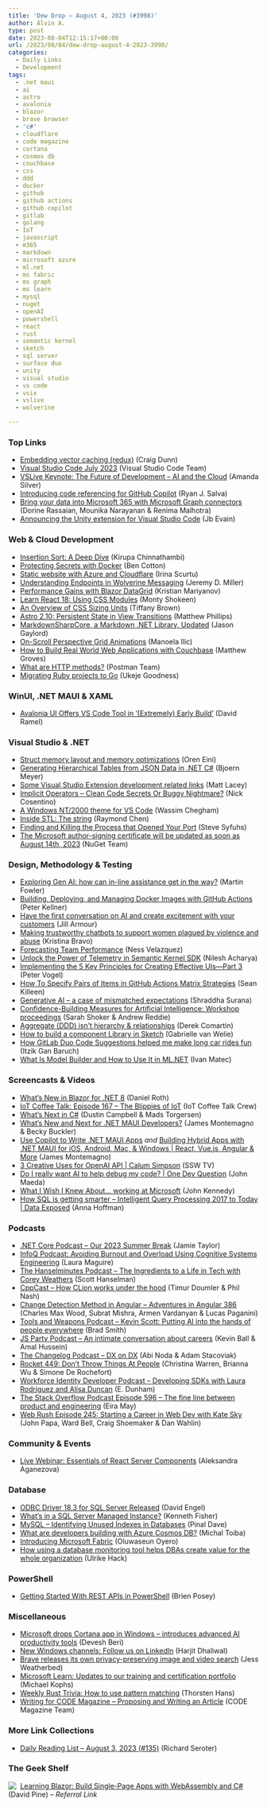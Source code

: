 ```yaml
---
title: 'Dew Drop – August 4, 2023 (#3998)'
author: Alvin A.
type: post
date: 2023-08-04T12:15:17+00:00
url: /2023/08/04/dew-drop-august-4-2023-3998/
categories:
  - Daily Links
  - Development
tags:
  - .net maui
  - ai
  - astro
  - avalonia
  - blazor
  - brave browser
  - 'c#'
  - cloudflare
  - code magazine
  - cortana
  - cosmos db
  - couchbase
  - css
  - ddd
  - docker
  - github
  - github actions
  - github copilot
  - gitlab
  - golang
  - IoT
  - javascript
  - m365
  - markdown
  - microsoft azure
  - ml.net
  - ms fabric
  - ms graph
  - ms learn
  - mysql
  - nuget
  - openAI
  - powershell
  - react
  - rust
  - semantic kernel
  - sketch
  - sql server
  - surface duo
  - unity
  - visual studio
  - vs code
  - vsix
  - vslive
  - wolverine

---
```

### <a name="top"></a>Top Links

  * <a href="https://devblogs.microsoft.com/surface-duo/android-openai-chatgpt-12/" target="_blank" rel="noopener">Embedding vector caching (redux)</a> (Craig Dunn)
  * <a href="https://code.visualstudio.com/updates/v1_81" target="_blank" rel="noopener">Visual Studio Code July 2023</a> (Visual Studio Code Team)
  * <a href="http://www.youtube.com/watch?v=m5eJ9KIRlrw" target="_blank" rel="noopener">VSLive Keynote: The Future of Development &#8211; AI and the Cloud</a> (Amanda Silver)
  * <a href="https://github.blog/2023-08-03-introducing-code-referencing-for-github-copilot/" target="_blank" rel="noopener">Introducing code referencing for GitHub Copilot</a> (Ryan J. Salva)
  * <a href="https://devblogs.microsoft.com/microsoft365dev/bring-your-data-into-microsoft-365-with-microsoft-graph-connectors/" target="_blank" rel="noopener">Bring your data into Microsoft 365 with Microsoft Graph connectors</a> (Dorine Rassaian, Mounika Narayanan & Renima Malhotra)
  * <a href="https://devblogs.microsoft.com/visualstudio/announcing-the-unity-extension-for-visual-studio-code/" target="_blank" rel="noopener">Announcing the Unity extension for Visual Studio Code</a> (Jb Evain)

### <a name="web"></a>Web & Cloud Development

  * <a href="https://www.kirupa.com/sorts/insertionsort.htm" target="_blank" rel="noopener">Insertion Sort: A Deep Dive</a> (Kirupa Chinnathambi)
  * <a href="https://www.docker.com/blog/protecting-secrets-with-docker/" target="_blank" rel="noopener">Protecting Secrets with Docker</a> (Ben Cotton)
  * <a href="https://irina.codes/static-website-with-azure-and-cloudflare/" target="_blank" rel="noopener">Static website with Azure and Cloudflare</a> (Irina Scurtu)
  * <a href="https://jeremydmiller.com/2023/08/03/understanding-endpoints-in-wolverine-messaging/" target="_blank" rel="noopener">Understanding Endpoints in Wolverine Messaging</a> (Jeremy D. Miller)
  * <a href="https://www.telerik.com/blogs/performance-gains-blazor-datagrid" target="_blank" rel="noopener">Performance Gains with Blazor DataGrid</a> (Kristian Mariyanov)
  * <a href="https://code.tutsplus.com/react-fundamentals-using-css-modules--cms-42013t" target="_blank" rel="noopener">Learn React 18: Using CSS Modules</a> (Monty Shokeen)
  * <a href="https://www.sitepoint.com/css-sizing-units/?utm_source=rss" target="_blank" rel="noopener">An Overview of CSS Sizing Units</a> (Tiffany Brown)
  * <a href="https://astro.build/blog/astro-2100/" target="_blank" rel="noopener">Astro 2.10: Persistent State in View Transitions</a> (Matthew Phillips)
  * <a href="https://www.jasongaylord.com/blog/2023/08/04/markdownsharpcore-updated" target="_blank" rel="noopener">MarkdownSharpCore, a Markdown .NET Library, Updated</a> (Jason Gaylord)
  * <a href="https://tympanus.net/codrops/2023/08/03/on-scroll-perspective-grid-animations/" target="_blank" rel="noopener">On-Scroll Perspective Grid Animations</a> (Manoela Ilic)
  * <a href="https://www.couchbase.com/blog/build-real-world-web-apps-couchbase/" target="_blank" rel="noopener">How to Build Real World Web Applications with Couchbase</a> (Matthew Groves)
  * <a href="https://blog.postman.com/what-are-http-methods/" target="_blank" rel="noopener">What are HTTP methods?</a> (Postman Team)
  * <a href="http://blog.logrocket.com/migrating-ruby-projects-go/" target="_blank" rel="noopener">Migrating Ruby projects to Go</a> (Ukeje Goodness)

### <a name="silverlight"></a>WinUI, .NET MAUI & XAML

  * <a href="https://visualstudiomagazine.com/articles/2023/08/03/avalonia-vs-code.aspx" target="_blank" rel="noopener">Avalonia UI Offers VS Code Tool in &#8216;(Extremely) Early Build&#8217;</a> (David Ramel)

### <a name="dotnet"></a>Visual Studio & .NET

  * <a href="https://ayende.com/blog/199777-A/struct-memory-layout-and-memory-optimizations?Key=bb987d03-3f60-4286-98a3-1b9a4a1b1e58" target="_blank" rel="noopener">Struct memory layout and memory optimizations</a> (Oren Eini)
  * <a href="https://www.textcontrol.com/blog/2023/08/03/generating-hierarchical-tables-from-json-data-in-csharp/" target="_blank" rel="noopener">Generating Hierarchical Tables from JSON Data in .NET C#</a> (Bjoern Meyer)
  * <a href="https://www.mrlacey.com/2023/08/some-visual-studio-extension.html" target="_blank" rel="noopener">Some Visual Studio Extension development related links</a> (Matt Lacey)
  * <a href="https://www.devleader.ca/2023/08/04/implicit-operators-clean-code-secrets-or-buggy-nightmare/" target="_blank" rel="noopener">Implicit Operators – Clean Code Secrets Or Buggy Nightmare?</a> (Nick Cosentino)
  * <a href="https://marketplace.visualstudio.com/items?itemName=wassimdev.windows-nt-vscode-theme" target="_blank" rel="noopener">A Windows NT/2000 theme for VS Code</a> (Wassim Chegham)
  * <a href="https://devblogs.microsoft.com/oldnewthing/20230803-00/?p=108532" target="_blank" rel="noopener">Inside STL: The string</a> (Raymond Chen)
  * <a href="https://syfuhs.net/finding-and-killing-the-process-that-opened-a-port" target="_blank" rel="noopener">Finding and Killing the Process that Opened Your Port</a> (Steve Syfuhs)
  * <a href="https://devblogs.microsoft.com/nuget/microsoft-author-signing-certificate-update-2023/" target="_blank" rel="noopener">The Microsoft author-signing certificate will be updated as soon as August 14th, 2023</a> (NuGet Team)

### <a name="design"></a>Design, Methodology & Testing

  * <a href="https://martinfowler.com/articles/exploring-gen-ai.html#in-line-assistance---how-can-it-get-in-the-way?" target="_blank" rel="noopener">Exploring Gen AI: how can in-line assistance get in the way?</a> (Martin Fowler)
  * <a href="https://peterkellner.net//2023/08/03/Building-Deploying-and-Managing-Docker-Images-With-GitHub-Actions/" target="_blank" rel="noopener">Building, Deploying, and Managing Docker Images with GitHub Actions</a> (Peter Kellner)
  * <a href="https://techcommunity.microsoft.com/t5/partner-news/have-the-first-conversation-on-ai-and-create-excitement-with/ba-p/3889967" target="_blank" rel="noopener">Have the first conversation on AI and create excitement with your customers</a> (Jill Armour)
  * <a href="https://blog.mozilla.org/en/mozilla/ai/chatbot-support-for-women/" target="_blank" rel="noopener">Making trustworthy chatbots to support women plagued by violence and abuse</a> (Kristina Bravo)
  * <a href="https://www.thoughtworks.com/insights/blog/data-strategy/forecasting-team-performance" target="_blank" rel="noopener">Forecasting Team Performance</a> (Ness Velazquez)
  * <a href="https://devblogs.microsoft.com/semantic-kernel/unlock-the-power-of-telemetry-in-semantic-kernel-sdk/" target="_blank" rel="noopener">Unlock the Power of Telemetry in Semantic Kernel SDK</a> (Nilesh Acharya)
  * <a href="https://www.telerik.com/blogs/implementing-5-key-principles-creating-effective-uis-part-3" target="_blank" rel="noopener">Implementing the 5 Key Principles for Creating Effective UIs—Part 3</a> (Peter Vogel)
  * <a href="https://seankilleen.com/2023/08/how-to-specify-pairs-of-items-in-github-actions-matrix-strategies/" target="_blank" rel="noopener">How To Specify Pairs of Items in GitHub Actions Matrix Strategies</a> (Sean Killeen)
  * <a href="https://www.thoughtworks.com/insights/blog/generative-ai/gen-ai-mismatched-expectations" target="_blank" rel="noopener">Generative AI &#8211; a case of mismatched expectations</a> (Shraddha Surana)
  * <a href="https://openai.com/research/confidence-building-measures-for-artificial-intelligence" target="_blank" rel="noopener">Confidence-Building Measures for Artificial Intelligence: Workshop proceedings</a> (Sarah Shoker & Andrew Reddie)
  * <a href="https://codeopinion.com/aggregate-ddd-isnt-hierarchy-relationships/" target="_blank" rel="noopener">Aggregate (DDD) isn’t hierarchy & relationships</a> (Derek Comartin)
  * <a href="https://www.sketch.com/blog/build-component-library/" target="_blank" rel="noopener">How to build a component Library in Sketch</a> (Gabrielle van Welie)
  * <a href="https://about.gitlab.com/blog/2023/08/03/gitlab-duo-code-suggestions-python/" target="_blank" rel="noopener">How GitLab Duo Code Suggestions helped me make long car rides fun</a> (Itzik Gan Baruch)
  * <a href="https://code-maze.com/csharp-model-builder-ml-net/" target="_blank" rel="noopener">What Is Model Builder and How to Use It in ML.NET</a> (Ivan Matec)

### <a name="videos"></a>Screencasts & Videos

  * <a href="http://www.youtube.com/watch?v=QD2-DwuOfKM" target="_blank" rel="noopener">What&#8217;s New in Blazor for .NET 8</a> (Daniel Roth)
  * <a href="http://www.youtube.com/watch?v=p7OKTQnuRak" target="_blank" rel="noopener">IoT Coffee Talk: Episode 167 &#8211; The Blippies of IoT</a> (IoT Coffee Talk Crew)
  * <a href="http://www.youtube.com/watch?v=D8-jIdLKCdA" target="_blank" rel="noopener">What’s Next in C#</a> (Dustin Campbell & Mads Torgersen)
  * <a href="http://www.youtube.com/watch?v=aVA7jpIZsNs" target="_blank" rel="noopener">What&#8217;s New and Next for .NET MAUI Developers?</a> (James Montemagno & Becky Buckler)
  * <a href="http://www.youtube.com/watch?v=jt9VZqIKGzU" target="_blank" rel="noopener">Use Copilot to Write .NET MAUI Apps</a> _and_ <a href="https://www.youtube.com/watch?v=KAU9SLm1nn0" target="_blank" rel="noopener">Building Hybrid Apps with .NET MAUI for iOS, Android, Mac, & Windows | React, Vue.js, Angular & More</a> (James Montemagno)
  * <a href="http://www.youtube.com/watch?v=F06MV1qm51Y" target="_blank" rel="noopener">3 Creative Uses for OpenAI API | Calum Simpson</a> (SSW TV)
  * <a href="http://www.youtube.com/watch?v=mWQcFhdlChE" target="_blank" rel="noopener">Do I really want AI to help debug my code? | One Dev Question</a> (John Maeda)
  * <a href="http://www.youtube.com/watch?v=2Ir6THf-Sa0" target="_blank" rel="noopener">What I Wish I Knew About&#8230; working at Microsoft</a> (John Kennedy)
  * <a href="http://www.youtube.com/watch?v=rVmFST-O9nE" target="_blank" rel="noopener">How SQL is getting smarter – Intelligent Query Processing 2017 to Today | Data Exposed</a> (Anna Hoffman)

### <a name="podcasts"></a>Podcasts

  * <a href="https://dotnetcore.show/our-2023-summer-break/" target="_blank" rel="noopener">.NET Core Podcast &#8211; Our 2023 Summer Break</a> (Jamie Taylor)
  * <a href="https://www.infoq.com/podcasts/cognitive-systems-engineering/" target="_blank" rel="noopener">InfoQ Podcast: Avoiding Burnout and Overload Using Cognitive Systems Engineering</a> (Laura Maguire)
  * <a href="https://www.hanselminutes.com/904/the-ingredients-to-a-life-in-tech-with-corey-weathers" target="_blank" rel="noopener">The Hanselminutes Podcast &#8211; The Ingredients to a Life in Tech with Corey Weathers</a> (Scott Hanselman)
  * <a href="https://cppcast.com/how_clion_works_under_the_hood/" target="_blank" rel="noopener">CppCast &#8211; How CLion works under the hood</a> (Timur Doumler & Phil Nash)
  * <a href="https://topenddevs.com/podcasts/adventures-in-angular/episodes/change-detection-method-in-angular-aia-386" target="_blank" rel="noopener">Change Detection Method in Angular &#8211; Adventures in Angular 386</a> (Charles Max Wood, Subrat Mishra, Armen Vardanyan & Lucas Paganini)
  * <a href="https://news.microsoft.com/tools-and-weapons-podcast/" target="_blank" rel="noopener">Tools and Weapons Podcast &#8211; Kevin Scott: Putting AI into the hands of people everywhere</a> (Brad Smith)
  * <a href="https://changelog.com/jsparty/286" target="_blank" rel="noopener">JS Party Podcast &#8211; An intimate conversation about careers</a> (Kevin Ball & Amal Hussein)
  * <a href="https://changelog.com/podcast/551" target="_blank" rel="noopener">The Changelog Podcast &#8211; DX on DX</a> (Abi Noda & Adam Stacoviak)
  * <a href="http://relay.fm/rocket/449" target="_blank" rel="noopener">Rocket 449: Don’t Throw Things At People</a> (Christina Warren, Brianna Wu & Simone De Rochefort)
  * <a href="https://listen.casted.us/public/49/Workforce-Identity-Developer-Podcast-4ce90a5f/ddd303a0" target="_blank" rel="noopener">Workforce Identity Developer Podcast &#8211; Developing SDKs with Laura Rodriguez and Alisa Duncan</a> (E. Dunham)
  * <a href="https://stackoverflow.blog/2023/08/04/the-fine-line-between-product-and-engineering-ep-596/" target="_blank" rel="noopener">The Stack Overflow Podcast Episode 596 &#8211; The fine line between product and engineering</a> (Eira May)
  * <a href="https://www.webrush.io/episodes/episode-245-starting-a-career-in-web-dev-with-kate-sky" target="_blank" rel="noopener">Web Rush Episode 245: Starting a Career in Web Dev with Kate Sky</a> (John Papa, Ward Bell, Craig Shoemaker & Dan Wahlin)

### <a name="events"></a>Community & Events

  * <a href="https://blog.jetbrains.com/webstorm/2023/08/live-webinar-essentials-of-react-server-components/" target="_blank" rel="noopener">Live Webinar: Essentials of React Server Components</a> (Aleksandra Aganezova)

### <a name="sql"></a>Database

  * <a href="https://techcommunity.microsoft.com/t5/sql-server-blog/odbc-driver-18-3-for-sql-server-released/ba-p/3889957" target="_blank" rel="noopener">ODBC Driver 18.3 for SQL Server Released</a> (David Engel)
  * <a href="https://www.sqlservercentral.com/blogs/whats-in-a-sql-server-managed-instance" target="_blank" rel="noopener">What’s in a SQL Server Managed Instance?</a> (Kenneth Fisher)
  * <a href="https://blog.sqlauthority.com/2023/08/04/mysql-identifying-unused-indexes-in-databases/?utm_source=rss&utm_medium=rss&utm_campaign=mysql-identifying-unused-indexes-in-databases" target="_blank" rel="noopener">MySQL – Identifying Unused Indexes in Databases</a> (Pinal Dave)
  * <a href="https://devblogs.microsoft.com/cosmosdb/what-are-developers-building-with-azure-cosmos-db/" target="_blank" rel="noopener">What are developers building with Azure Cosmos DB?</a> (Michal Toiba)
  * <a href="https://techcommunity.microsoft.com/t5/nta-techies/introducing-microsoft-fabric/ba-p/3889942" target="_blank" rel="noopener">Introducing Microsoft Fabric</a> (Oluwaseun Oyero)
  * <a href="https://www.red-gate.com/blog/database-development/how-using-a-database-monitoring-tool-helps-dbas-create-value-for-the-whole-organization" target="_blank" rel="noopener">How using a database monitoring tool helps DBAs create value for the whole organization</a> (Ulrike Hack)

### <a name="ps"></a>PowerShell

  * <a href="https://www.itprotoday.com/powershell/getting-started-rest-apis-powershell" target="_blank" rel="noopener">Getting Started With REST APIs in PowerShell</a> (Brien Posey)

### <a name="misc"></a>Miscellaneous

  * <a href="https://www.onmsft.com/news/microsoft-drops-cortana-app-in-windows-introduces-advanced-ai-productivity-tools/" target="_blank" rel="noopener">Microsoft drops Cortana app in Windows – introduces advanced AI productivity tools</a> (Devesh Beri)
  * <a href="https://techcommunity.microsoft.com/t5/windows-it-pro-blog/new-windows-channels-follow-us-on-linkedin/ba-p/3890749" target="_blank" rel="noopener">New Windows channels: Follow us on LinkedIn</a> (Harjit Dhaliwal)
  * <a href="https://www.theverge.com/2023/8/3/23818388/brave-search-image-video-results-privacy-index" target="_blank" rel="noopener">Brave releases its own privacy-preserving image and video search</a> (Jess Weatherbed)
  * <a href="https://techcommunity.microsoft.com/t5/microsoft-learn-blog/microsoft-learn-updates-to-our-training-and-certification/ba-p/3719267" target="_blank" rel="noopener">Microsoft Learn: Updates to our training and certification portfolio</a> (Michael Kophs)
  * <a href="https://www.thorsten-hans.com/weekly-rust-trivia-pattern-matching/" target="_blank" rel="noopener">Weekly Rust Trivia: How to use pattern matching</a> (Thorsten Hans)
  * <a href="https://www.codemag.com/write" target="_blank" rel="noopener">Writing for CODE Magazine &#8211; Proposing and Writing an Article</a> (CODE Magazine Team)

### <a name="links"></a>More Link Collections

  * <a href="http://seroter.com/2023/08/03/daily-reading-list-august-3-2023-135/" target="_blank" rel="noopener">Daily Reading List – August 3, 2023 (#135)</a> (Richard Seroter)

### <a name="shelf"></a>The Geek Shelf

<img decoding="async" align="left" style="margin: 0px 4px 0px 0px; border: 0px currentcolor; border-image: none; float: left; display: inline; background-image: none;" src="https://m.media-amazon.com/images/I/41zV1ynVC3L._SS135_.jpg" border="0" /> &nbsp;<a href="https://www.amazon.com/dp/1098113241/?tag=amavin-20" target="_blank" rel="noopener">Learning Blazor: Build Single-Page Apps with WebAssembly and C#</a> (David Pine) _&#8211; Referral Link_